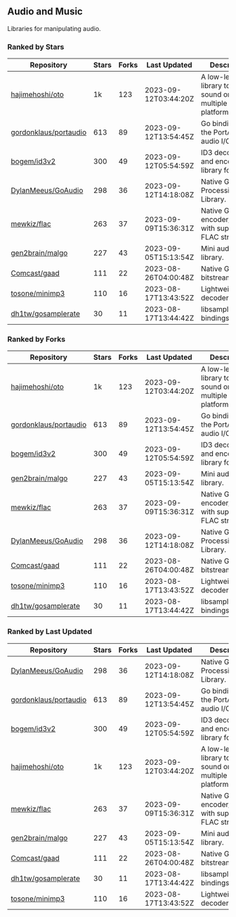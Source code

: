 ## Audio and Music

Libraries for manipulating audio.

### Ranked by Stars

| Repository | Stars | Forks | Last Updated | Description | 
|------------|-------|-------|--------------|-------------|
| [hajimehoshi/oto](https://github.com/hajimehoshi/oto) | 1k | 123 | 2023-09-12T03:44:20Z |  A low-level library to play sound on multiple platforms. |
| [gordonklaus/portaudio](https://github.com/gordonklaus/portaudio) | 613 | 89 | 2023-09-12T13:54:45Z |  Go bindings for the PortAudio audio I/O library. |
| [bogem/id3v2](https://github.com/bogem/id3v2) | 300 | 49 | 2023-09-12T05:54:59Z |  ID3 decoding and encoding library for Go. |
| [DylanMeeus/GoAudio](https://github.com/DylanMeeus/GoAudio) | 298 | 36 | 2023-09-12T14:18:08Z |  Native Go Audio Processing Library. |
| [mewkiz/flac](https://github.com/mewkiz/flac) | 263 | 37 | 2023-09-09T15:36:31Z |  Native Go FLAC encoder/decoder with support for FLAC streams. |
| [gen2brain/malgo](https://github.com/gen2brain/malgo) | 227 | 43 | 2023-09-05T15:13:54Z |  Mini audio library. |
| [Comcast/gaad](https://github.com/Comcast/gaad) | 111 | 22 | 2023-08-26T04:00:48Z |  Native Go AAC bitstream parser. |
| [tosone/minimp3](https://github.com/tosone/minimp3) | 110 | 16 | 2023-08-17T13:43:52Z |  Lightweight MP3 decoder library. |
| [dh1tw/gosamplerate](https://github.com/dh1tw/gosamplerate) | 30 | 11 | 2023-08-17T13:44:42Z |  libsamplerate bindings for go. |

### Ranked by Forks

| Repository | Stars | Forks | Last Updated | Description | 
|------------|-------|-------|--------------|-------------|
| [hajimehoshi/oto](https://github.com/hajimehoshi/oto) | 1k | 123 | 2023-09-12T03:44:20Z |  A low-level library to play sound on multiple platforms. |
| [gordonklaus/portaudio](https://github.com/gordonklaus/portaudio) | 613 | 89 | 2023-09-12T13:54:45Z |  Go bindings for the PortAudio audio I/O library. |
| [bogem/id3v2](https://github.com/bogem/id3v2) | 300 | 49 | 2023-09-12T05:54:59Z |  ID3 decoding and encoding library for Go. |
| [gen2brain/malgo](https://github.com/gen2brain/malgo) | 227 | 43 | 2023-09-05T15:13:54Z |  Mini audio library. |
| [mewkiz/flac](https://github.com/mewkiz/flac) | 263 | 37 | 2023-09-09T15:36:31Z |  Native Go FLAC encoder/decoder with support for FLAC streams. |
| [DylanMeeus/GoAudio](https://github.com/DylanMeeus/GoAudio) | 298 | 36 | 2023-09-12T14:18:08Z |  Native Go Audio Processing Library. |
| [Comcast/gaad](https://github.com/Comcast/gaad) | 111 | 22 | 2023-08-26T04:00:48Z |  Native Go AAC bitstream parser. |
| [tosone/minimp3](https://github.com/tosone/minimp3) | 110 | 16 | 2023-08-17T13:43:52Z |  Lightweight MP3 decoder library. |
| [dh1tw/gosamplerate](https://github.com/dh1tw/gosamplerate) | 30 | 11 | 2023-08-17T13:44:42Z |  libsamplerate bindings for go. |

### Ranked by Last Updated

| Repository | Stars | Forks | Last Updated | Description | 
|------------|-------|-------|--------------|-------------|
| [DylanMeeus/GoAudio](https://github.com/DylanMeeus/GoAudio) | 298 | 36 | 2023-09-12T14:18:08Z |  Native Go Audio Processing Library. |
| [gordonklaus/portaudio](https://github.com/gordonklaus/portaudio) | 613 | 89 | 2023-09-12T13:54:45Z |  Go bindings for the PortAudio audio I/O library. |
| [bogem/id3v2](https://github.com/bogem/id3v2) | 300 | 49 | 2023-09-12T05:54:59Z |  ID3 decoding and encoding library for Go. |
| [hajimehoshi/oto](https://github.com/hajimehoshi/oto) | 1k | 123 | 2023-09-12T03:44:20Z |  A low-level library to play sound on multiple platforms. |
| [mewkiz/flac](https://github.com/mewkiz/flac) | 263 | 37 | 2023-09-09T15:36:31Z |  Native Go FLAC encoder/decoder with support for FLAC streams. |
| [gen2brain/malgo](https://github.com/gen2brain/malgo) | 227 | 43 | 2023-09-05T15:13:54Z |  Mini audio library. |
| [Comcast/gaad](https://github.com/Comcast/gaad) | 111 | 22 | 2023-08-26T04:00:48Z |  Native Go AAC bitstream parser. |
| [dh1tw/gosamplerate](https://github.com/dh1tw/gosamplerate) | 30 | 11 | 2023-08-17T13:44:42Z |  libsamplerate bindings for go. |
| [tosone/minimp3](https://github.com/tosone/minimp3) | 110 | 16 | 2023-08-17T13:43:52Z |  Lightweight MP3 decoder library. |

